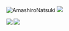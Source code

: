![AmashiroNatsuki](https://cdn.jsdelivr.net/gh/tsukiseele/ImageHosting/img/amsrntk3.png) ![](https://visitor-badge.laobi.icu/badge?page_id=tsukiseele.readme)
<div>
  <a href="https://github.com/tsukiseele">
    <img align="left" src="https://github-readme-stats.vercel.app/api/top-langs/?username=tsukiseele&theme=vue&layout=compact" />
  </a>
  <a href="https://github.com/tsukiseele"> 
    <img align="left" src="https://github-readme-stats.vercel.app/api?username=tsukiseele&theme=vue&show_icons=true" />
  </a>
</div>
